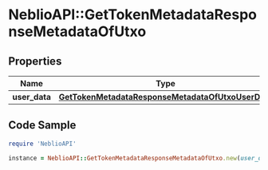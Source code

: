 # NeblioAPI::GetTokenMetadataResponseMetadataOfUtxo

## Properties
Name | Type | Description | Notes
------------ | ------------- | ------------- | -------------
**user_data** | [**GetTokenMetadataResponseMetadataOfUtxoUserData**](GetTokenMetadataResponseMetadataOfUtxoUserData.md) |  | [optional] 

## Code Sample

```ruby
require 'NeblioAPI'

instance = NeblioAPI::GetTokenMetadataResponseMetadataOfUtxo.new(user_data: null)
```


